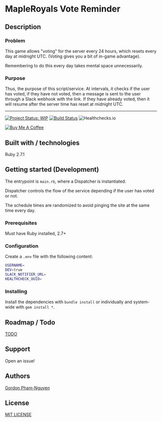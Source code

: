# MapleRoyals Vote Reminder

## Description

### Problem

This game allows "voting" for the server every 24 hours, which resets every day at midnight UTC. (Voting gives you a bit of in-game advantage).

Remembering to do this every day takes mental space unnecessarily.

### Purpose

Thus, the purpose of this script/service. At intervals, it checks if the user has voted, if they have not voted, then a message is sent to the user through a Slack webhook with the link. If they have already voted, then it will resume after the server time has reset at midnight UTC.

---

[![Project Status: WIP](https://www.repostatus.org/badges/latest/wip.svg)](https://www.repostatus.org/#wip)
[![Build Status](https://drone.gordon-pn.com/api/badges/gordonpn/mapleroyals-vote-reminder/status.svg)](https://drone.gordon-pn.com/gordonpn/mapleroyals-vote-reminder)
![Healthchecks.io](https://healthchecks.io/badge/b717bc78-ce20-458b-a71c-53231a83bd4c/m7-UBJB6.svg)

<!-- ![License](https://badgen.net/github/license/gordonpn/) -->

[![Buy Me A Coffee](https://www.buymeacoffee.com/assets/img/custom_images/orange_img.png)](https://www.buymeacoffee.com/gordonpn)

## Built with / technologies

Ruby 2.7.1

## Getting started (Development)

The entrypoint is `main.rb`, where a Dispatcher is instantiated.

Dispatcher controls the flow of the service depending if the user has voted or not.

The schedule times are randomized to avoid pinging the site at the same time every day.

### Prerequisites

Must have Ruby installed, 2.7+

### Configuration

Create a `.env` file with the following content:

```sh
USERNAME=
DEV=true
SLACK_NOTIFIER_URL=
HEALTHCHECK_UUID=
```

### Installing

Install the dependencies with `bundle install` or individually and system-wide with `gem install *`.

## Roadmap / Todo

[TODO](./TODO.md)

## Support

Open an issue!

## Authors

[Gordon Pham-Nguyen](https://github.com/gordonpn)

## License

[MIT LICENSE](./LICENSE)
